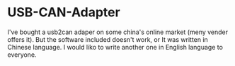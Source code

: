 # USB-CAN-Adapter
I've bought a usb2can adaper on some china's online market (meny vender offers it). But the software included doesn't work, or It was written in Chinese language. I would liko to write another one in English language to everyone.
